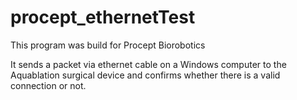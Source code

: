 # procept_ethernetTest

This program was build for Procept Biorobotics

It sends a packet via ethernet cable on a Windows computer to the Aquablation surgical device and confirms whether there is a valid connection or not.
